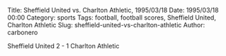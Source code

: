 Title: Sheffield United vs. Charlton Athletic, 1995/03/18
Date: 1995/03/18 00:00
Category: sports
Tags: football, football scores, Sheffield United, Charlton Athletic
Slug: sheffield-united-vs-charlton-athletic
Author: carbonero


Sheffield United 2 - 1 Charlton Athletic
